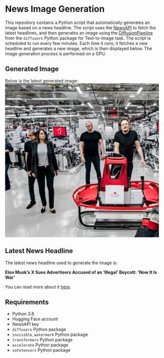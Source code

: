 # News Image Generation
This repository contains a Python script that automatically generates an image based on a news headline. The script uses the [NewsAPI](https://newsapi.org/) to fetch the latest headlines, and then generates an image using the [DiffusionPipeline](https://github.com/huggingface/diffusers) from the `diffusers` Python package for Text-to-Image task.
The script is scheduled to run every few minutes. Each time it runs, it fetches a new headline and generates a new image, which is then displayed below. The image generation process is performed on a GPU.

## Generated Image
Below is the latest generated image:
![Generated Image](image.png)

## Latest News Headline
The latest news headline used to generate the image is:

**Elon Musk’s X Sues Advertisers Accused of an ‘Illegal’ Boycott: ‘Now It Is War’**

You can read more about it [here](https://news.google.com/rss/articles/CBMilgFBVV95cUxOUEVYYVhiQWh6VDN0X2lVTlNhN0RiYm1Zdkt3MVRFZmotYVVHQllrQV9VeENnN190dFJNSDJpNkxuU0lHSlNRLTdyUlVfS2UxLThuSEc4Y19ncWRvWVI1akFqNnF6OWgydk5oeXo5Z2RJMXk2RFNuNmxzNE0xOWJIMmhYaE5EM2tjZjM3QlZKZnphY1dqT3fSAZsBQVVfeXFMTS0zWHFPdE9UQVB2QzJLakkwcGk0RWZfejlvRWJpOUtZNkcxbzhYUFl4YnpjY0xjV3VSMUszMHg0bHhFZlRrWkhLYzBFZVdEM0tQVEVRQXdCSlNrLUtqZEo1VFNCajNIWUx6QW90ZjdXQ1hSN0hES0RPaXB5U0V2ZDNIZHBVZ2dHSFp3ZnRLVXpPVDBSSFV5Wk8tams?oc=5).

## Requirements
- Python 3.8
- Hugging Face account
- NewsAPI key
- `diffusers` Python package
- `invisible_watermark` Python package
- `transformers` Python package
- `accelerate` Python package
- `safetensors` Python package
